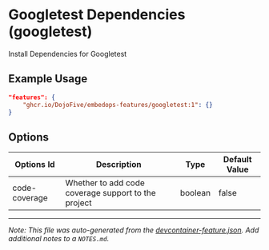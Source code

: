 
# Googletest Dependencies (googletest)

Install Dependencies for Googletest

## Example Usage

```json
"features": {
    "ghcr.io/DojoFive/embedops-features/googletest:1": {}
}
```

## Options

| Options Id | Description | Type | Default Value |
|-----|-----|-----|-----|
| code-coverage | Whether to add code coverage support to the project | boolean | false |



---

_Note: This file was auto-generated from the [devcontainer-feature.json](https://github.com/DojoFive/embedops-features/blob/main/src/googletest/devcontainer-feature.json).  Add additional notes to a `NOTES.md`._
